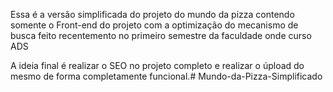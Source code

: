 Essa é a versão simplificada do projeto do mundo da pizza contendo somente o Front-end do projeto com a optimização do mecanismo de busca feito recentemento no primeiro semestre da faculdade onde curso ADS

A ideia final é realizar o SEO no projeto completo e realizar o úpload do mesmo de forma completamente funcional.# Mundo-da-Pizza-Simplificado
